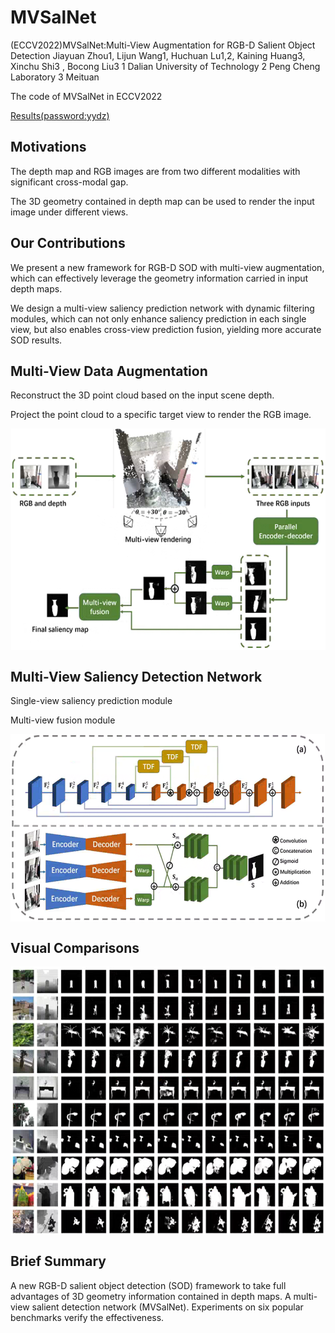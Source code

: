 # MVSalNet
(ECCV2022)MVSalNet:Multi-View Augmentation for RGB-D Salient Object Detection
Jiayuan Zhou1, Lijun Wang1, Huchuan Lu1,2, Kaining Huang3, Xinchu Shi3 , Bocong Liu3
1 Dalian University of Technology
2 Peng Cheng Laboratory
3 Meituan

The code of MVSalNet in ECCV2022

[Results(password:yydz)](https://pan.baidu.com/s/1ZwWBvH0GhRxdsT02CMvGqg) 

## Motivations

The depth map and RGB images are from two different modalities with significant cross-modal gap.

The 3D geometry contained in depth map can be used to render the input image under different views.

## Our Contributions

We present a new framework for RGB-D SOD with multi-view augmentation, which can effectively leverage the geometry information carried in input depth maps.

We design a multi-view saliency prediction network with dynamic filtering modules, which can not only enhance saliency prediction in each single view, but also enables cross-view prediction fusion, yielding more accurate SOD results.

## Multi-View Data Augmentation

Reconstruct the 3D point cloud based on the input scene depth.

Project the point cloud to a specific target view to render the RGB image.

<img src="utils/fig1.png" width = "550" height = "355" alt="" align=center />

## Multi-View Saliency Detection Network

Single-view saliency prediction module

Multi-view fusion module

<img src="utils/fig2.png" width = "550" height = "300" alt="" align=center />

## Visual Comparisons
<img src="utils/compare.png" width = "550" height = "430" alt="" align=center />

## Brief Summary
A new RGB-D salient object detection (SOD) framework to take full advantages of 3D geometry information contained in depth maps.
A multi-view salient detection network (MVSalNet).
Experiments on six popular benchmarks verify the effectiveness.

